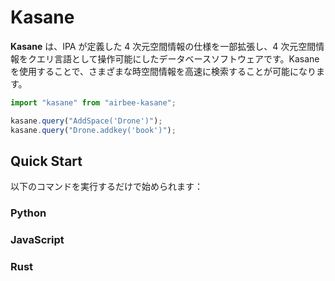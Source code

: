 # Kasane

**Kasane** は、IPA が定義した 4 次元空間情報の仕様を一部拡張し、4 次元空間情報をクエリ言語として操作可能にしたデータベースソフトウェアです。Kasane を使用することで、さまざまな時空間情報を高速に検索することが可能になります。

```ts
import "kasane" from "airbee-kasane";

kasane.query("AddSpace('Drone')");
kasane.query("Drone.addkey('book')");
```

## Quick Start

以下のコマンドを実行するだけで始められます：

### Python

### JavaScript

### Rust
